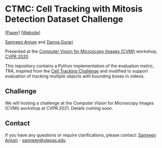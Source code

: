 # CTMC: Cell Tracking with Mitosis Detection Dataset Challenge
[[Paper](https://openaccess.thecvf.com/content_CVPRW_2020/papers/w57/Anjum_CTMC_Cell_Tracking_With_Mitosis_Detection_Dataset_Challenge_CVPRW_2020_paper.pdf)] [[Website](https://ivc.ischool.utexas.edu/ctmc/)]

[Samreen Anjum](https://www.ischool.utexas.edu/~samreen/) and [Danna Gurari](https://www.ischool.utexas.edu/~dannag/AboutMe.html)

Presented at the [Computer Vision for Microscopy Images (CVMI)](https://cvmi2020.github.io/accepted.html) workshop, [CVPR 2020](http://cvpr2020.thecvf.com/)

This repository contains a Python implementation of the evaluation metric, TRA, inspired from the [Cell Tracking Challenge](https://github.com/CellTrackingChallenge/measures) and modified to support evaluation of tracking multiple objects with bounding boxes in videos.

## Challenge

We will hosting a challenge at the Computer Vision for Microscopy Images (CVMI) workshop at CVPR 2021. Details coming soon. 

## Contact

If you have any questions or require clarifications, please contact: [Samreen Anjum](https://www.ischool.utexas.edu/~samreen/) - samreen@utexas.edu


